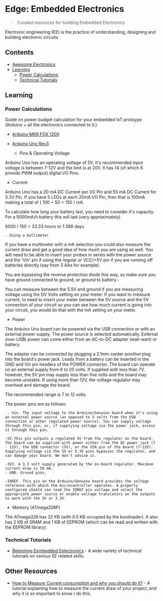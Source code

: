# Edge: Embedded Electronics 

> Curated resources for building Embedded Electronics

Electronic engineering (EE) is the practice of understanding, designing and building electronic circuits. 



## Contents

<!-- toc -->

- [ Awesome Electronics ](https://github.com/kitspace/awesome-electronics)
- [Learning](#learning)
   * [Power Calculations](#power-calculations)
   * [Technical Tutorials](#technical-tutorials)

<!-- tocstop -->

## Learning

### Power Calculations

Guide on power budget calculation for your embedded IoT protoype (Arduino + all the electronics connected to it.)

 * [Arduino MKR FOX 1200](https://store.arduino.cc/arduino-mkrfox1200)
 * [Arduino Uno Rev3](https://store.arduino.cc/arduino-uno-rev3)
 

   - Pins & Operating Voltage
   
Arduino Uno has an operating voltage of 5V, It's recommended input voltage is between 7-12V and the limit is at 20V. It has 14 (of which 6 provide PWM output) digital I/O Pins.	

   - Current

Arduino Uno has a 20 mA DC Current per I/O Pin and 50 mA DC Current for 3.3V Pin. If you have 5 LEDs at each 20mA I/O Pin, then that is 100mA making a total of ( 100 + 50 = 150 ) mA.
 
To calculate how long your battery last, you need to consider it's capacity. For a 5000mA/h battery this will last (very approximately)

5000 / 150 = 33.33 hours or 1.388 days


    - Using a multimeter 
 
If you have a multimeter with a mA selection you could also measure the current draw and get a good idea of how much you are using as well. You will need to be able to insert your probes in series with the power source and the 'Vin' pin if using the regular or VCC/+5V pin if you are running off batteries directly (say from 3 AAs for example).

You are bypassing the reverse protection diode this way, so make sure you have ground connected to ground, or ground to battery-.

You can measure between the 5.5V and ground if you are measuring voltage using the DV Volts setting on your meter.
If you want to measure current, to need to insert your meter between the 5V source and the 5V connection of your circuit so you can see  how much current is going into your circuit, you would do that with the mA setting on your meter.

- Power

The Arduino Uno board can be powered via the USB connection or with an external power supply. The power source is selected automatically. External (non-USB) power can come either from an AC-to-DC adapter (wall-wart) or battery. 

The adapter can be connected by plugging a 2.1mm center-positive plug into the board's power jack. Leads from a battery can be inserted in the GND and Vin pin headers of the POWER connector. The board can operate on an external supply from 6 to 20 volts. If supplied with less than 7V, however, the 5V pin may supply less than five volts and the board may become unstable. If using more than 12V, the voltage regulator may overheat and damage the board. 

The recommended range is 7 to 12 volts. 

The power pins are as follows:

     - Vin. The input voltage to the Arduino/Genuino board when it's using an external power source (as opposed to 5 volts from the USB connection or other regulated power source). You can supply voltage through this pin, or, if supplying voltage via the power jack, access it through this pin.
     
    -5V.This pin outputs a regulated 5V from the regulator on the board. The board can be supplied with power either from the DC power jack (7 - 12V), the USB connector (5V), or the VIN pin of the board (7-12V). Supplying voltage via the 5V or 3.3V pins bypasses the regulator, and can damage your board. We don't advise it.
    
    -3V3. A 3.3 volt supply generated by the on-board regulator. Maximum current draw is 50 mA.
    - GND. Ground pins.
    
    -IOREF. This pin on the Arduino/Genuino board provides the voltage reference with which the microcontroller operates. A properly configured shield can read the IOREF pin voltage and select the appropriate power source or enable voltage translators on the outputs to work with the 5V or 3.3V.


 - Memory (ATmega328P)
 
The ATmega328 has 32 KB (with 0.5 KB occupied by the bootloader). It also has 2 KB of SRAM and 1 KB of EEPROM (which can be read and written with the EEPROM library).

### Technical Tutorials
- [Beginning Eembedded Eelectronics](https://www.sparkfun.com/tutorials/category/1) - A wide variety of technical tutorials on various EE related skills.

## Other Resources
- [How to Measure Current consumption and why you should do it?](https://thekurks.net/blog/2018/1/4/measure-current-consumption) - A tutorial explaining how to measure the current draw of your project, and why it is so important to know / do this.

